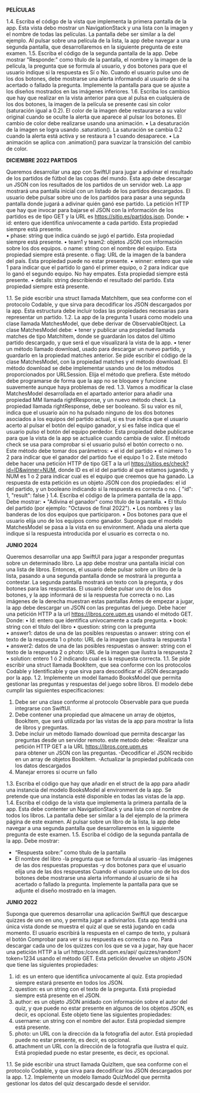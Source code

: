**PELÍCULAS**

1.4. Escriba el código de la vista que implementa la primera pantalla de la app. 
Esta vista debo mostrar un NavigationStack y una lista con la imagen y el nombre de todas las películas. 
La pantalla debe ser similar a la del ejemplo. 
Al pulsar sobre una película de la lista, la app debe navegar a una segunda pantalla, que desarrollaremos en la siguiente pregunta de este examen. 
1.5. Escriba el código de la segunda pantalla de la app. 
Debe mostrar "Responde:" como título de la pantalla, el nombre y la imagen de la película, la pregunta que se formula al usuario, y dos botones para que el usuario indique si la respuesta es Sí o No. 
Cuando el usuario pulse uno de los dos botones, debe mostrarse una alerta informando al usuario de si ha acertado o fallado la pregunta. 
Implemente la pantalla para que se ajuste a los diseños mostrados en las imágenes inferiores. 
1.6. Escriba los cambios que hay que realizar en la vista anterior para que al pulsa en cualquiera de los dos botones, la imagen de la película se presente casi sin color (saturación igual a 0.2). 
El color de la imagen debe restaurarse a su valor original cuando se oculte la alerta que aparece al pulsar los botones. 
El cambio de color debe realizarse usando una animación. 
•	La desaturación de la imagen se logra usando .saturation(). La saturación se cambia 0.2 cuando la alerta está activa y se restaura a 1 cuando desaparece. 
•	La animación se aplica con .animation() para suavizar la transición del cambio de color. 

**DICIEMBRE 2022 PARTIDOS**

Queremos desarrollar una app con SwiftUl para jugar a adivinar el resultado de los partidos de fútbol de las copas del mundo. Esta app debe descargar un JSON con los resultados de los partidos de un servidor web. La app mostrará una pantalla inicial con un listado de los partidos descargados. El usuario debe pulsar sobre uno de los partidos para pasar a una segunda pantalla donde jugará a adivinar quién ganó ese partido. 
La petición HTTP que hay que invocar para bajarse el JSON con la información de los partidos es de tipo GET y la URL es https://sitio.es/partidos.json. 
Donde: 
•	id: entero que identifica unívocamente a cada partido. Esta propiedad siempre está presente.  
•	phase: string que indica cuándo se jugó el partido. Esta propiedad siempre está presente. 
•	team1 y team2: objetos JSON con información sobre los dos equipos. 
o	name: string con el nombre del equipo. Esta propiedad siempre está presente. 
o	flag: URL de la imagen de la bandera del país. Esta propiedad puede no estar presente. 
•	winner: entero que vale 1 para indicar que el partido lo ganó el primer equipo, o 2 para indicar que lo ganó el segundo equipo. No hay empates. Esta propiedad siempre está presente. 
•	details: string describiendo el resultado del partido. Esta propiedad siempre está presente.

1.1. Se pide escribir una struct llamada MatchItem, que sea conforme con el protocolo Codable, y que sirva para decodificar los JSON descargados por la app. Esta estructura debe incluir todas las propiedades necesarias para representar un partido.
1.2. La app de la pregunta 1 usará como modelo una clase llamada MatchesModel, que debe derivar de ObservableObject. La clase MatchesModel debe: 
• tener y publicar una propiedad llamada matches de tipo MatchItem, donde se guardarán los datos del último partido descargado, y que será el que visualizará la vista de la app. 
• tener un método llamado download, usado para descargar un nuevo partido, y guardarlo en la propiedad matches anterior. 
Se pide escribir el código de la clase MatchesModel, con la propiedad matches y el método download. El método download se debe implementar usando uno de los métodos proporcionados por URLSession. Elija el método que prefiera. Este método debe programarse de forma que la app no se bloquee y funcione suavemente aunque haya problemas de red.
1.3. Vamos a modificar la clase MatchesModel desarrollada en el apartado anterior para añadir una propiedad MM llamada rightResponse, y un nuevo método check.
La propiedad llamada rightResponse, debe ser booleano. Si su valor es nil, indica que el usuario aún no ha pulsado ninguno de los dos botones asociados a los equipos del partido actual, si es true indica que el usuario acerto al pulsar el botón del equipo ganador, y si es false indica que el usuario pulso el botón del equipo perdedor. Esta propiedad debe publicarse para que la vista de la app se actualice cuando cambia de valor.
El método check se usa para comprobar si el usuario pulsó el botón correcto o no. Este método debe tomar dos parámetros:
•	el id del partido
•	el número 1 o 2 para indicar que el ganador del partido fue el equipo 1 o 2.
Este método debe hacer una petición HTTP de tipo GET a la url https://sitios.es/check?id=ID&winner=NUM, donde ID es el id del partido al que estamos jugando, y NUM es 1 o 2 para indicar cual es el equipo que creemos que ha ganado. La respuesta de esta petición es un objeto JSON con dos propiedades: el id del partido, y un booleano indicando si la respuesta es correcta o no. { "id": 1, "result": false }
1.4. Escriba el código de la primera pantalla de la app. Debe mostrar:
•	"Adivina el ganador" como título de la pantalla.
•	El título del partido (por ejemplo: "Octavos de final 2022").
•	Los nombres y las banderas de los dos equipos que participaron.
•	Dos botones para que el usuario elija uno de los equipos como ganador.
Suponga que el modelo MatchesModel se pasa a la vista en su environment.
Añada una alerta que indique si la respuesta introducida por el usuario es correcta o no.


**JUNIO 2024**

Queremos desarrollar una app SwiftUl para jugar a responder preguntas sobre un determinado libro. 
La app debe mostrar una pantalla inicial con una lista de libros. Entonces, el usuario debe pulsar sobre un libro de la lista, pasando a una segunda pantalla donde se mostrará la pregunta a contestar. La segunda pantalla mostrará un texto con la pregunta, y dos botones para las respuestas. El usuario debe pulsar uno de los dos botones, y la app informará de si la respuesta fue correcta o no. Las imágenes de la derecha muestran estas pantallas 
Antes de empezar a jugar, la app debe descargar un JSON con las preguntas del juego. Debe hacer una petición HTTP a la url https://ibros.core.upm.es usando el método GET.
Donde: 
•	Id: entero que identifica unívocamente a cada pregunta. 
•	book: string con el título del libro 
•	question: string con la pregunta  
•	answer1: datos de una de las posibles respuestas 
o	answer: string con el texto de la respuesta 1 
o	photo: URL de la imagen que ilustra la respuesta 1 
•	 answer2: datos de una de las posibles respuestas 
o	answer: string con el texto de la respuesta 2 
o	photo: URL de la imagen que ilustra la respuesta 2 
•	solution: entero 1 ó 2 indicando cual es la respuesta correcta. 
1.1. Se pide escribir una struct llamada BookItem, que sea conforme con los protocolos Codable y Identificable y que sirva para descodificar el JSON descargado por la app. 
1.2. Implemente un model llamado BooksModel que permita gestionar las preguntas y respuestas del juego sobre libros. El modelo debe cumplir las siguientes especificaciones: 
1) Debe ser una clase conforme al protocolo Observable para que pueda integrarse con SwiftUI. 
2) Debe contener una propiedad que almacene un array de objetos, BookItem, que será utilizada por las vistas de la app para mostrar la lista de libros  y preguntas.  
3) Debe incluir un método llamado download que permita descargar las preguntas desde un servidor remoto. este metodo debe: 
-Realizar una petición HTTP GET a la URL https://ibros.core.upm.es  
para obtener un JSON con las preguntas. 
-Decodificar el JSON recibido en un array de objetos BookItem. 
-Actualizar la propiedad publicada con los datos descargados 
4) Manejar errores si ocurre un fallo 

1.3. Escriba el código que hay que añadir en el struct de la app para añadir una instancia del modelo BooksModel al environment de la app. Se pretende que una instancia esté disponible en todas las vistas de la app. 
1.4. Escriba el código de la vista que implementa la primera pantalla de la app. Esta debe contenter un NavigationStack y una lista con el nombre de todos los libros. La pantalla debe ser similar a la del ejemplo de la primera página de este examen. 
Al pulsar sobre un libro de la lista, la app debe navegar a una segunda pantalla que desarrollaremos en la siguiente pregunta de este examen. 
1.5. Escriba el código de la segunda pantalla de la app. Debe mostrar: 
- “Respuesta sobre:” como título de la pantalla 
- El nombre del libro 
-la pregunta que se formula al usuario 
-las imágenes de las dos respuestas propuestas 
-y dos botones para que el usuario elija una de las dos respuestas 
Cuando el usuario pulse uno de los dos botones debe mostrarse una alerta informando al usuario de si ha acertado o fallado la pregunta. 
Implemente la pantalla para que se adjunte el diseño mostrado en la imagen. 

**JUNIO 2022**

Suponga que queremos desarrollar una aplicación SwiftUl que descargue quizzes de uno en uno, y permita jugar a adivinarlos. Esta app tendrá una única vista donde se muestra el quiz al que se está jugando en cada momento. El usuario escribirá la respuesta en el campo de texto, y pulsará el botón Comprobar para ver si su respuesta es correcta o no. 
Para descargar cada uno de los quizzes con los que se va a jugar, hay que hacer una petición HTTP a la url https:/core.dit.upm.es/api/ quizzes/random?token=1234 usando el método GET. Esta petición devuelve un objeto JSON que tiene las siguientes propiedades:  
1. id: es un entero que identifica unívocamente al quiz. Esta propiedad siempre estará presente en todos los JSON. 
2. question: es un string con el texto de la pregunta. Está propiedad siempre está presente en el JSON. 
3. author: es un objeto JSON anidado con información sobre el autor del quiz, y que puede no estar presente en algunos de los objetos JSON, es decir, es opcional. Este objeto tiene las siguientes propiedades: 
  1. username: un string con el nombre del autor. Está propiedad siempre está presente. 
  2. photo: un URL con la dirección da la fotografía del autor. Está propiedad puede no estar presente, es decir, es opcional. 
4. attachment un URL con la dirección de la fotografía que ilustra el quiz. Está propiedad puede no estar presente, es decir, es opcional. 

1.1. Se pide escribir una struct llamada QuizItem, que sea conforme con el protocolo Codable, y que sirva para decodificar los JSON descargados por la app.
1.2. Implemente un modelo llamado QuizModel que permita gestionar los datos del quiz descargado desde el servidor.

